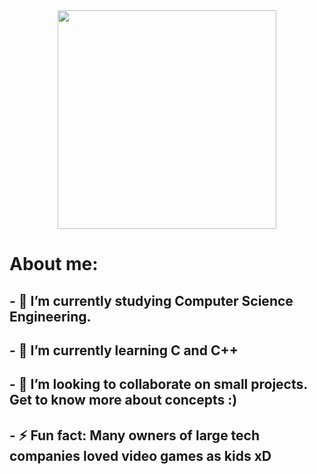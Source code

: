 <div id="header" align="center">
  <img src="https://media.giphy.com/media/R03zWv5p1oNSQd91EP/giphy.gif" width="350" height"300">
</div>
<div id="head">
  <h1><b>About me: </b></h1>
</div>
<div id="bio">
  <h2>- 🔭 I’m currently studying Computer Science Engineering.</h2>
   <h2>   - 🌱 I’m currently learning C and C++</h2>
     <h2> - 👯 I’m looking to collaborate on small projects. Get to know more about concepts :)</h2>
     <h2> - ⚡ Fun fact: Many owners of large tech companies loved video games as kids xD</h2>
  </div>
